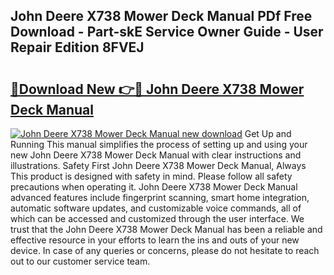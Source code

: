 ## John Deere X738 Mower Deck Manual PDf Free Download - Part-skE Service Owner Guide - User Repair Edition 8FVEJ

# <h2><a href="http://bc91223.oget.top/?id=John+Deere+X738+Mower+Deck+Manual">🔗Download New 👉🔴 John Deere X738 Mower Deck Manual</a></h2>

[![John Deere X738 Mower Deck Manual new download](https://i.imgur.com/5g1atiW.png)](http://bc91223.oget.top/?id=John+Deere+X738+Mower+Deck+Manual)
Get Up and Running This manual simplifies the process of setting up and using your new John Deere X738 Mower Deck Manual with clear instructions and illustrations. Safety First John Deere X738 Mower Deck Manual, Always This product is designed with safety in mind. Please follow all safety precautions when operating it. John Deere X738 Mower Deck Manual advanced features include fingerprint scanning, smart home integration, automatic software updates, and customizable voice commands, all of which can be accessed and customized through the user interface. We trust that the John Deere X738 Mower Deck Manual has been a reliable and effective resource in your efforts to learn the ins and outs of your new device. In case of any queries or concerns, please do not hesitate to reach out to our customer service team.
